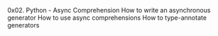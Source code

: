 0x02. Python - Async Comprehension
How to write an asynchronous generator
How to use async comprehensions
How to type-annotate generators
